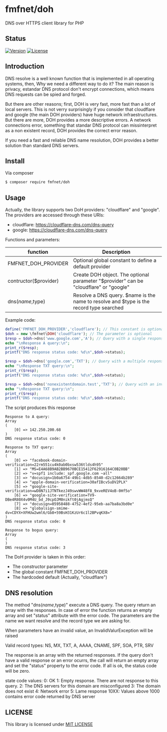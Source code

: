 # fmfnet/doh

DNS over HTTPS client library for PHP

## Status

[![Version](https://poser.pugx.org/fmfnet/doh/version)](//packagist.org/packages/fmfnet/doh)
[![License](https://poser.pugx.org/fmfnet/doh/license)](//packagist.org/packages/fmfnet/doh)

## Introduction

DNS resolve is a well known function that is implemented in all operating systems, then, Why we need a different way to do it?
The main reason is privacy, estandar DNS protocol don't encrypt connections, which means DNS requests can be spied and forged.

But there are other reasons; first, DOH is very fast, more fast than a lot of local servers. This is not verry surprisingly if you consider that cloudflare
and google (the main DOH providers) have huge network infraestructures. But there are more, DOH provides a more descriptive errors. A network connections error,
something that standar DNS protocol can missinterpret as a non existent record, DOH provides the correct error reason.

If you need a fast and reliable DNS name resolution, DOH provides a better solution than standard DNS servers.

## Install

Vía composer

``` bash
$ composer require fmfnet/doh
```

## Usage

Actually, the library supports two DoH providers: "cloudflare" and "google".
The providers are accessed through these URIs:
- cloudflare: https://cloudflare-dns.com/dns-query
- google: https://cloudflare-dns.com/dns-query

Functions and parameters:

|function|Description|
|---|---|
|FMFNET_DOH_PROVIDER|Optional global constant to define a default provider|
|contructor($provider)|Create DOH object. The optional parameter "$provider" can be "cloudflare" or "google"|
|dns($name,$type)|Resolve a DNS query. $name is the name to resolve and $type is the record type searched|

Example code:

```php
define('FMFNET_DOH_PROVIDER','cloudflare'); // This constant is optional
$doh = new \fmfnet\DOH('cloudflare'); // The parameter is optional
$resp = $doh->dns('www.google.com','A'); // Query with a single response
echo "\nResponse A query:\n";
print_r($resp);
printf("DNS response status code: %d\n",$doh->status);

$resp = $doh->dns('google.com','TXT'); // Query with a multiple response
echo "\nResponse TXT query:\n";
print_r($resp);
printf("DNS response status code: %d\n",$doh->status);

$resp = $doh->dns('nonexistentdomain.test','TXT'); // Query with an invalid response
echo "\nResponse TXT query:\n";
print_r($resp);
printf("DNS response status code: %d\n",$doh->status);

```

The script produces this response
```
Response to A query:
Array
(
    [0] => 142.250.200.68
)
DNS response status code: 0

Response to TXT query:
Array
(
    [0] => "facebook-domain-verification=22rm551cu4k0ab0bxsw536tlds4h95"
    [1] => "MS=E4A68B9AB2BB9670BCE15412F62916164C0B20BB"
    [2] => "v=spf1 include:_spf.google.com ~all"
    [3] => "docusign=1b0a6754-49b1-4db5-8540-d2c12664b289"
    [4] => "apple-domain-verification=30afIBcvSuDV2PLX"
    [5] => "google-site-verification=wD8N7i1JTNTkezJ49swvWW48f8_9xveREV4oB-0Hf5o"
    [6] => "google-site-verification=TV9-DBe4R80X4v0M4U_bd_J9cpOJM0nikft0jAgjmsQ"
    [7] => "docusign=05958488-4752-4ef2-95eb-aa7ba8a3bd0e"
    [8] => "globalsign-smime-dv=CDYX+XFHUw2wml6/Gb8+59BsH31KzUr6c1l2BPvqKX8="
)
DNS response status code: 0

Response to bogus query:
Array
(
)
DNS response status code: 3
```

The DoH provider is taken in this order:
- The constructor parameter
- The global constant FMFNET_DOH_PROVIDER
- The hardcoded default (Actually, "cloudflare")

## DNS resolution

The method "dns($name,$type)" execute a DNS query. The query return an array with the
responses. In case of error the function returns an empty array and set "status"
attribute with the error code. The parameters are the name we want resolve
and the record type we are asking for.

When parameters have an invalid value, an InvalidValurException will be raised

Valid record types: NS, MX, TXT, A, AAAA, CNAME, SPF, SOA, PTR, SRV

The response is an array with the returned responses. If the query don't have a
valid response or an error ocurrs, the call will return an empty array and set
the "status" property to the error code. If all is ok, the status code will be zero.

state code values:
    0: OK
    1: Empty response. There are not response to this query.
    2: The DNS servers for this domain are misconfigured
    3: The domain does not exist
    4: Network error
    5: Lame response
 10XX: Values above 1000 contains error code returned by DNS server

## LICENSE

This library is licensed under [MIT LICENSE](LICENSE)
